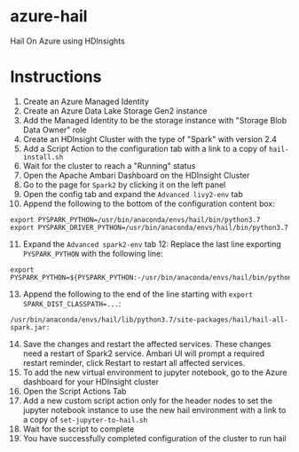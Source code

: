 # azure-hail
Hail On Azure using HDInsights

# Instructions
1. Create an Azure Managed Identity
2. Create an Azure Data Lake Storage Gen2 instance
3. Add the Managed Identity to be the storage instance with "Storage Blob Data Owner" role
4. Create an HDInsight Cluster with the type of "Spark" with version 2.4
5. Add a Script Action to the configuration tab with a link to a copy of `hail-install.sh`
6. Wait for the cluster to reach a "Running" status
7. Open the Apache Ambari Dashboard on the HDInsight Cluster
8. Go to the page for `Spark2` by clicking it on the left panel
9. Open the config tab and expand the `Advanced livy2-env` tab
10. Append the following to the bottom of the configuration content box:

```
export PYSPARK_PYTHON=/usr/bin/anaconda/envs/hail/bin/python3.7
export PYSPARK_DRIVER_PYTHON=/usr/bin/anaconda/envs/hail/bin/python3.7
```

11. Expand the `Advanced spark2-env` tab
12: Replace the last line exporting `PYSPARK_PYTHON` with the following line:

```
export PYSPARK_PYTHON=${PYSPARK_PYTHON:-/usr/bin/anaconda/envs/hail/bin/python3.7}
```

13. Append the following to the end of the line starting with `export SPARK_DIST_CLASSPATH=...`:

```
/usr/bin/anaconda/envs/hail/lib/python3.7/site-packages/hail/hail-all-spark.jar:
```

14. Save the changes and restart the affected services. These changes need a restart of Spark2 service. Ambari UI will prompt a required restart reminder, click Restart to restart all affected services.
15. To add the new virtual environment to jupyter notebook, go to the Azure dashboard for your HDInsight cluster
16. Open the Script Actions Tab
17. Add a new custom script action only for the header nodes to set the jupyter notebook instance to use the new hail environment with a link to a copy of `set-jupyter-to-hail.sh`
18. Wait for the script to complete
19. You have successfully completed configuration of the cluster to run hail
